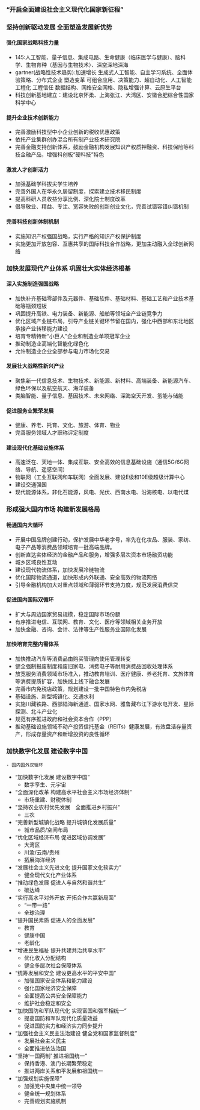 ### “开启全面建设社会主义现代化国家新征程”
### 坚持创新驱动发展 全面塑造发展新优势
#### 强化国家战略科技力量
* 145:人工智能、量子信息、集成电路、生命健康（临床医学与健康）、脑科学、生物育种（基因与生物技术）、深空深地深海
* gartner(战略性技术趋势):加速增长 生成式人工智能、自主学习系统、全面体验策略、分布式企业
    塑造变革 可组合应用、决策能力、超自动化、人工智能工程化
    工程信任 数据结构、网络安全网格、隐私增强计算、云原生平台
* 科技创新基地建立：建设北京怀柔、上海张江、大湾区、安徽合肥综合性国家科学中心
#### 提升企业技术创新能力
* 完善激励科技型中小企业创新的税收优惠政策
* 依托产业集群创办混合所有制产业技术研究院
* 完善金融支持创新体系，鼓励金融机构发展知识产权质押融资、科技保险等科技金融产品，增强科创板“硬科技”特色
#### 激发人才创新活力
* 加强基础学科拔尖学生培养
* 完善外国人在华永久居留制度，探索建立技术移民制度
* 提高科研人员收益分享比例、深化院士制度改革
* 倡导敬业、精益、专注、宽容失败的创新创业文化，完善试错容错纠错机制
#### 完善科技创新体制机制
* 实施知识产权强国战略，实行严格的知识产权保护制度
* 实施更加开放包容、互惠共享的国际科技合作战略，更加主动融入全球创新网络

### 加快发展现代产业体系 巩固壮大实体经济根基
#### 深入实施制造强国战略
* 加快补齐基础零部件及元器件、基础软件、基础材料、基础工艺和产业技术基础等瓶颈短板
* 巩固提升高铁、电力装备、新能源、船舶等领域全产业链竞争力
* 优化区域产业链布局，引导产业链关键环节留在国内，强化中西部和东北地区承接产业转移能力建设
* 培育专精特新“小巨人”企业和制造业单项冠军企业
* 推动制造业高端化智能化绿色化
* 允许制造业企业全部参与电力市场化交易

#### 发展壮大战略性新兴产业
* 聚焦新一代信息技术、生物技术、新能源、新材料、高端装备、新能源汽车、绿色环保以及航空航天、海洋装备
* 类脑智能、量子信息、基因技术、未来网络、深海空天开发、氢能与储能

#### 促进服务业繁荣发展
* 健康、养老、托育、文化、旅游、体育、物业
* 完善服务领域人才职称评定制度

#### 建设现代化基础设施体系
* 高速泛在、天地一体、集成互联、安全高效的信息基础设施（通信5G/6G网络、导航、遥感空间）
* 物联网（工业互联网和车联网）全面发展、建设E级和10E级超级计算中心
* 建设交通强国
* 现代能源体系，非化石能源，风电、光伏、西南水电、沿海核电、以电代煤

### 形成强大国内市场 构建新发展格局
#### 畅通国内大循环
* 开展中国品牌创建行动，保护发展中华老字号，率先在化妆品、服装、家纺、电子产品等消费品领域培育一批高端品牌。
* 创新直达实体经济的金融产品和服务，增强多层次资本市场融资功能
* 城乡区域良性互动
* 建设现代物流体系，加快发展冷链物流
* 优化国际物流通道，加快形成内外联通、安全高效的物流网络
* 引导金融机构加大对重点领域和薄弱环节支持力度，规范发展消费信贷
#### 促进国内国际双循环
* 扩大与周边国家贸易规模，稳定国际市场份额
* 有序推进电信、互联网、教育、文化、医疗等领域相关业务开放
* 加快金融、咨询、会计、法律等生产性服务业国际化发展
#### 加快培育完整内需体系
* 加快推动汽车等消费品由购买管理向使用管理转变
* 健全强制报废制度和废旧家电、消费电子等耐用消费品回收处理体系
* 放宽服务消费领域市场准入，推动教育培训、医疗健康、养老托育、文旅体育等消费提质扩容，加快线上线下融合发展
* 完善市内免税店政策，规划建设一批中国特色市内免税店
* 基础设施、新型城镇化、交通水利
* 实施川藏铁路、西部陆海新通道、国家水网、雅鲁藏布江下游水电开发、星际探测、北斗产业化
* 规范有序推进政府和社会资本合作（PPP）
* 推动基础设施领域不动产投资信托基金（REITs）健康发展，有效盘活存量资产，形成存量资产和新增投资的良性循环

### 加快数字化发展 建设数字中国
    - 国内国外双循环
* “加快数字化发展 建设数字中国”
    - 数字孪生、元宇宙
* “全面深化改革 构建高水平社会主义市场经济体制”
    - 市场重建、财税体制
* "坚持农业农村优先发展　全面推进乡村振兴"
    - 三农
* “完善新型城镇化战略 提升城镇化发展质量”
    - 城市品质/空间布局
* “优化区域经济布局 促进区域协调发展”
    - 大湾区
    - 川渝/云南/贵州
    - 拓展海洋经济
* “发展社会主义先进文化 提升国家文化软实力”
    - 健全现代文化产业体系
* “推动绿色发展 促进人与自然和谐共生”
    - 碳达峰
* “实行高水平对外开放 开拓合作共赢新局面”
    - “一带一路”
    - 全球治理
* “提升国民素质 促进人的全面发展”
    - 教育
    - 健康中国
    - 老龄化
* “增进民生福祉 提升共建共治共享水平”
    - 优化收入分配结构
    - 健全多层次社会保障体系
* “统筹发展和安全 建设更高水平的平安中国”
    - 加强国家安全体系和能力建设
    - 强化国家经济安全保障
    - 全面提高公共安全保障能力
    - 维护社会稳定和安全
* “加快国防和军队现代化 实现富国和强军相统一”
    - 提高国防和军队现代化质量效益
    - 促进国防实力和经济实力同步提升
* “加强社会主义民主法治建设 健全党和国家监督制度”
    - 发展社会主义民主
    - 全面推进依法治国
* “坚持‘一国两制’ 推进祖国统一”
    - 保持香港、澳门长期繁荣稳定
    - 推进两岸关系和平发展和祖国统一
* “加强规划实施保障”
    - 加强党中央集中统一领导
    - 健全统一规划体系
    - 完善规划实施机制